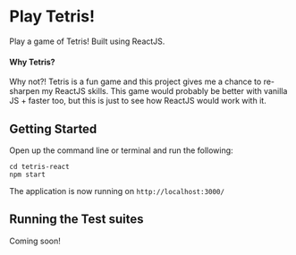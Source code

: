 # Play Tetris!
 Play a game of Tetris! Built using ReactJS.

 #### Why Tetris?
  Why not?! Tetris is a fun game and this project gives me a chance to re-sharpen my ReactJS skills. This game would probably be better with vanilla JS + faster too, but this is just to see how ReactJS would work with it. 

 ## Getting Started
 
Open up the command line or terminal and run the following:
``` 
cd tetris-react
npm start 
``` 
The application is now running on `http://localhost:3000/`
 ## Running the Test suites
 Coming soon!

